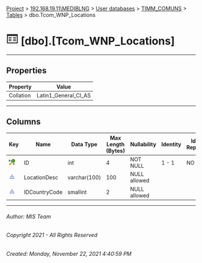 #### 

[Project](../../../../index.md) > [192.168.19.11\\MEDIBLNG](../../../index.md) > [User databases](../../index.md) > [TIMM_COMUNS](../index.md) > [Tables](Tables.md) > dbo.Tcom_WNP_Locations

# ![Tables](../../../../Images/Table32.png) [dbo].[Tcom_WNP_Locations]

---

## <a name="#properties"></a>Properties

| Property | Value |
|---|---|
| Collation | Latin1_General_CI_AS |


---

## <a name="#columns"></a>Columns

| Key | Name | Data Type | Max Length (Bytes) | Nullability | Identity | Identity Replication |
|---|---|---|---|---|---|---|
| [![Cluster Primary Key PK_Tcom_WNP_Locations: ID](../../../../Images/pkcluster.png)](#indexes) | ID | int | 4 | NOT NULL | 1 - 1 | NO |
| [![Indexes UNQ_Tcom_WNP_Locations](../../../../Images/Index.png)](#indexes) | LocationDesc | varchar(100) | 100 | NULL allowed |  |  |
| [![Indexes UNQ_Tcom_WNP_Locations](../../../../Images/Index.png)](#indexes) | IDCountryCode | smallint | 2 | NULL allowed |  |  |


---

###### Author:  MIS Team

###### Copyright 2021 - All Rights Reserved

###### Created: Monday, November 22, 2021 4:40:59 PM

